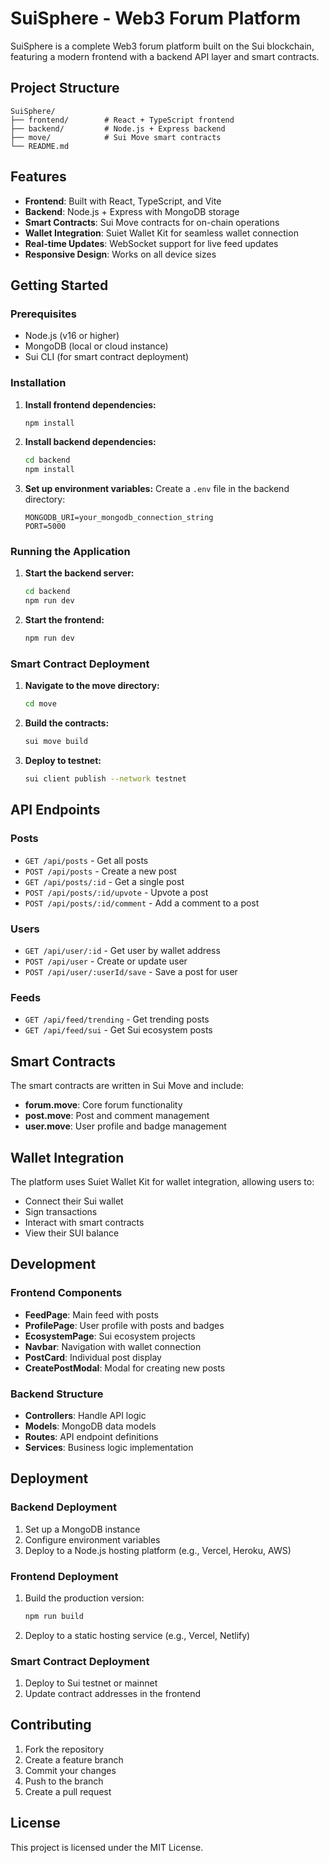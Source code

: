 # SuiSphere - Web3 Forum Platform

SuiSphere is a complete Web3 forum platform built on the Sui blockchain, featuring a modern frontend with a backend API layer and smart contracts.

## Project Structure

```
SuiSphere/
├── frontend/        # React + TypeScript frontend
├── backend/         # Node.js + Express backend
├── move/            # Sui Move smart contracts
└── README.md
```

## Features

- **Frontend**: Built with React, TypeScript, and Vite
- **Backend**: Node.js + Express with MongoDB storage
- **Smart Contracts**: Sui Move contracts for on-chain operations
- **Wallet Integration**: Suiet Wallet Kit for seamless wallet connection
- **Real-time Updates**: WebSocket support for live feed updates
- **Responsive Design**: Works on all device sizes

## Getting Started

### Prerequisites

- Node.js (v16 or higher)
- MongoDB (local or cloud instance)
- Sui CLI (for smart contract deployment)

### Installation

1. **Install frontend dependencies:**
   ```bash
   npm install
   ```

2. **Install backend dependencies:**
   ```bash
   cd backend
   npm install
   ```

3. **Set up environment variables:**
   Create a `.env` file in the backend directory:
   ```env
   MONGODB_URI=your_mongodb_connection_string
   PORT=5000
   ```

### Running the Application

1. **Start the backend server:**
   ```bash
   cd backend
   npm run dev
   ```

2. **Start the frontend:**
   ```bash
   npm run dev
   ```

### Smart Contract Deployment

1. **Navigate to the move directory:**
   ```bash
   cd move
   ```

2. **Build the contracts:**
   ```bash
   sui move build
   ```

3. **Deploy to testnet:**
   ```bash
   sui client publish --network testnet
   ```

## API Endpoints

### Posts
- `GET /api/posts` - Get all posts
- `POST /api/posts` - Create a new post
- `GET /api/posts/:id` - Get a single post
- `POST /api/posts/:id/upvote` - Upvote a post
- `POST /api/posts/:id/comment` - Add a comment to a post

### Users
- `GET /api/user/:id` - Get user by wallet address
- `POST /api/user` - Create or update user
- `POST /api/user/:userId/save` - Save a post for user

### Feeds
- `GET /api/feed/trending` - Get trending posts
- `GET /api/feed/sui` - Get Sui ecosystem posts

## Smart Contracts

The smart contracts are written in Sui Move and include:

- **forum.move**: Core forum functionality
- **post.move**: Post and comment management
- **user.move**: User profile and badge management

## Wallet Integration

The platform uses Suiet Wallet Kit for wallet integration, allowing users to:
- Connect their Sui wallet
- Sign transactions
- Interact with smart contracts
- View their SUI balance

## Development

### Frontend Components

- **FeedPage**: Main feed with posts
- **ProfilePage**: User profile with posts and badges
- **EcosystemPage**: Sui ecosystem projects
- **Navbar**: Navigation with wallet connection
- **PostCard**: Individual post display
- **CreatePostModal**: Modal for creating new posts

### Backend Structure

- **Controllers**: Handle API logic
- **Models**: MongoDB data models
- **Routes**: API endpoint definitions
- **Services**: Business logic implementation

## Deployment

### Backend Deployment

1. Set up a MongoDB instance
2. Configure environment variables
3. Deploy to a Node.js hosting platform (e.g., Vercel, Heroku, AWS)

### Frontend Deployment

1. Build the production version:
   ```bash
   npm run build
   ```
2. Deploy to a static hosting service (e.g., Vercel, Netlify)

### Smart Contract Deployment

1. Deploy to Sui testnet or mainnet
2. Update contract addresses in the frontend

## Contributing

1. Fork the repository
2. Create a feature branch
3. Commit your changes
4. Push to the branch
5. Create a pull request

## License

This project is licensed under the MIT License.